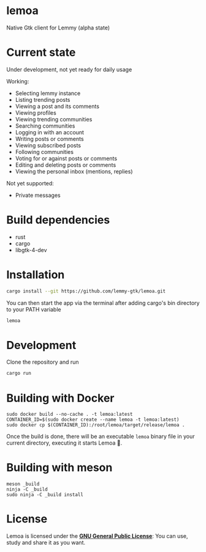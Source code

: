 # lemoa

Native Gtk client for Lemmy (alpha state)

# Current state

Under development, not yet ready for daily usage

Working:

- Selecting lemmy instance
- Listing trending posts
- Viewing a post and its comments
- Viewing profiles
- Viewing trending communities
- Searching communities
- Logging in with an account
- Writing posts or comments
- Viewing subscribed posts
- Following communities
- Voting for or against posts or comments
- Editing and deleting posts or comments
- Viewing the personal inbox (mentions, replies)

Not yet supported:

- Private messages

# Build dependencies

- rust
- cargo
- libgtk-4-dev

# Installation

```sh
cargo install --git https://github.com/lemmy-gtk/lemoa.git
```

You can then start the app via the terminal after adding cargo's bin directory to your PATH variable

```sh
lemoa
```

# Development

Clone the repository and run

```sh
cargo run
```

# Building with Docker

```
sudo docker build --no-cache . -t lemoa:latest
CONTAINER_ID=$(sudo docker create --name lemoa -t lemoa:latest)
sudo docker cp $(CONTAINER_ID):/root/lemoa/target/release/lemoa .
```

Once the build is done, there will be an executable `lemoa` binary file in your current directory, executing it starts Lemoa :tada:.

# Building with meson
```
meson _build
ninja -C _build
sudo ninja -C _build install
```

# License

Lemoa is licensed under the [**GNU General Public License**](https://www.gnu.org/licenses/gpl.html): You can use, study and share it as you want.
